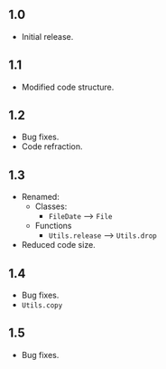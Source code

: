 ## 1.0
- Initial release.

## 1.1
- Modified code structure.

## 1.2
- Bug fixes.
- Code refraction.

## 1.3
- Renamed:
  - Classes:
    - `FileDate` ⟶ `File`
  - Functions
    - `Utils.release` ⟶ `Utils.drop`
- Reduced code size.

## 1.4
- Bug fixes.
- `Utils.copy`

## 1.5
- Bug fixes.